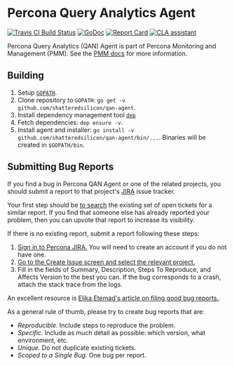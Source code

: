 # Percona Query Analytics Agent

[![Travis CI Build Status](https://travis-ci.org/percona/qan-agent.svg?branch=master)](https://travis-ci.org/percona/qan-agent)
[![GoDoc](https://godoc.org/github.com/shatteredsilicon/qan-agent?status.svg)](https://godoc.org/github.com/shatteredsilicon/qan-agent)
[![Report Card](http://goreportcard.com/badge/percona/qan-agent)](http://goreportcard.com/report/percona/qan-agent)
[![CLA assistant](https://cla-assistant.percona.com/readme/badge/percona/qan-agent)](https://cla-assistant.percona.com/percona/qan-agent)

Percona Query Analytics (QAN) Agent is part of Percona Monitoring and Management (PMM).
See the [PMM docs](https://www.percona.com/doc/percona-monitoring-and-management/index.html) for more information.


## Building

1. Setup [`GOPATH`](https://golang.org/doc/code.html#GOPATH).
1. Clone repository to `GOPATH`: `go get -v github.com/shatteredsilicon/qan-agent`.
1. Install dependency management tool [`dep`](https://github.com/golang/dep#installation)
1. Fetch dependencies: `dep ensure -v`.
1. Install agent and installer: `go install -v github.com/shatteredsilicon/qan-agent/bin/...`. Binaries will be created in `$GOPATH/bin`.


## Submitting Bug Reports

If you find a bug in Percona QAN Agent or one of the related projects, you should submit a report to that project's [JIRA](https://jira.percona.com) issue tracker.

Your first step should be [to search](https://jira.percona.com/issues/?jql=project%20%3D%20PMM%20AND%20component%20%3D%20%22QAN%20Agent%22) the existing set of open tickets for a similar report. If you find that someone else has already reported your problem, then you can upvote that report to increase its visibility.

If there is no existing report, submit a report following these steps:

1. [Sign in to Percona JIRA.](https://jira.percona.com/login.jsp) You will need to create an account if you do not have one.
2. [Go to the Create Issue screen and select the relevant project.](https://jira.percona.com/secure/CreateIssueDetails!init.jspa?pid=11600&issuetype=1&priority=3&components=11309)
3. Fill in the fields of Summary, Description, Steps To Reproduce, and Affects Version to the best you can. If the bug corresponds to a crash, attach the stack trace from the logs.

An excellent resource is [Elika Etemad's article on filing good bug reports.](http://fantasai.inkedblade.net/style/talks/filing-good-bugs/).

As a general rule of thumb, please try to create bug reports that are:

- *Reproducible.* Include steps to reproduce the problem.
- *Specific.* Include as much detail as possible: which version, what environment, etc.
- *Unique.* Do not duplicate existing tickets.
- *Scoped to a Single Bug.* One bug per report.
